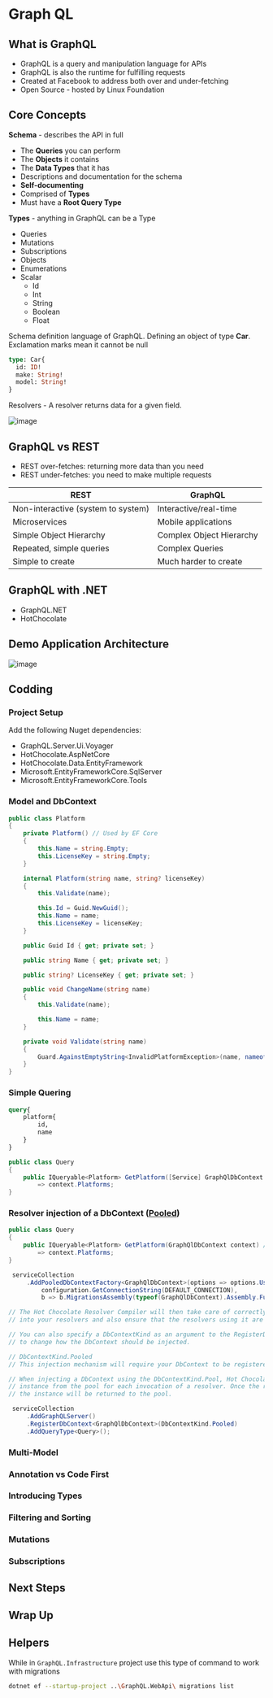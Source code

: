 # Graph QL

## What is GraphQL

- GraphQL is a query and manipulation language for APIs
- GraphQL is also the runtime for fulfilling requests
- Created at Facebook to address both over and under-fetching
- Open Source - hosted by Linux Foundation

## Core Concepts

**Schema** - describes the API in full
- The **Queries** you can perform
- The **Objects** it contains
- The **Data Types** that it has
- Descriptions and documentation for the schema
- **Self-documenting**
- Comprised of **Types**
- Must have a **Root Query Type**

**Types** - anything in GraphQL can be a Type
 - Queries
 - Mutations
 - Subscriptions
 - Objects
 - Enumerations
 - Scalar
   - Id
   - Int
   - String
   - Boolean
   - Float
  
Schema definition language of GraphQL. Defining an object of type **Car**. Exclamation marks mean it cannot be null
```graphql
type: Car{
  id: ID!
  make: String!
  model: String!
}
```
Resolvers - A resolver returns data for a given field.

![image](https://github.com/pirocorp/Web-APIs/assets/34960418/182f90ab-365c-4ad7-b987-e017f773441e)

## GraphQL vs REST

- REST over-fetches: returning more data than you need
- REST under-fetches: you need to make multiple requests

| REST                               	| GraphQL                  	|
|------------------------------------	|--------------------------	|
| Non-interactive (system to system) 	| Interactive/real-time  	|
| Microservices                      	| Mobile applications      	|
| Simple Object Hierarchy            	| Complex Object Hierarchy 	|
| Repeated, simple queries           	| Complex Queries          	|
| Simple to create                   	| Much harder to create    	|
 
## GraphQL with .NET

- GraphQL.NET
- HotChocolate

## Demo Application Architecture 

![image](https://github.com/pirocorp/Web-APIs/assets/34960418/abe0508d-21c8-4c86-ba5c-ab51bbbeb7f5)

## Codding

### Project Setup

Add the following Nuget dependencies:

- GraphQL.Server.Ui.Voyager
- HotChocolate.AspNetCore
- HotChocolate.Data.EntityFramework
- Microsoft.EntityFrameworkCore.SqlServer
- Microsoft.EntityFrameworkCore.Tools

### Model and DbContext

```csharp
public class Platform
{
    private Platform() // Used by EF Core
    {
        this.Name = string.Empty;
        this.LicenseKey = string.Empty;
    }

    internal Platform(string name, string? licenseKey)
    {
        this.Validate(name);

        this.Id = Guid.NewGuid();
        this.Name = name;
        this.LicenseKey = licenseKey;
    }

    public Guid Id { get; private set; }

    public string Name { get; private set; }

    public string? LicenseKey { get; private set; }

    public void ChangeName(string name)
    {
        this.Validate(name);

        this.Name = name;
    }

    private void Validate(string name)
    {
        Guard.AgainstEmptyString<InvalidPlatformException>(name, nameof(this.Name));
    }
}
```

### Simple Quering

```graphql
query{
    platform{
        id,
        name
    }
}
```

```csharp
public class Query
{
    public IQueryable<Platform> GetPlatform([Service] GraphQlDbContext context)
        => context.Platforms;
}
```

### Resolver injection of a DbContext ([Pooled](https://chillicream.com/docs/hotchocolate/v13/integrations/entity-framework))

```csharp
public class Query
{
    public IQueryable<Platform> GetPlatform(GraphQlDbContext context) // Method injection supported by the HotChocolate
        => context.Platforms;
}
```

```csharp
 serviceCollection
     .AddPooledDbContextFactory<GraphQlDbContext>(options => options.UseSqlServer(
         configuration.GetConnectionString(DEFAULT_CONNECTION),
         b => b.MigrationsAssembly(typeof(GraphQlDbContext).Assembly.FullName)));

// The Hot Chocolate Resolver Compiler will then take care of correctly injecting your scoped DbContext instance
// into your resolvers and also ensure that the resolvers using it are never run in parallel.

// You can also specify a DbContextKind as an argument to the RegisterDbContext<T> method,
// to change how the DbContext should be injected.

// DbContextKind.Pooled
// This injection mechanism will require your DbContext to be registered as a pooled IDbContextFactory<T>.

// When injecting a DbContext using the DbContextKind.Pool, Hot Chocolate will retrieve one DbContext
// instance from the pool for each invocation of a resolver. Once the resolver has finished executing,
// the instance will be returned to the pool.

 serviceCollection
     .AddGraphQLServer()
     .RegisterDbContext<GraphQlDbContext>(DbContextKind.Pooled)
     .AddQueryType<Query>();
```


### Multi-Model

### Annotation vs Code First

### Introducing Types

### Filtering and Sorting

### Mutations

### Subscriptions

## Next Steps

## Wrap Up

## Helpers

While in `GraphQL.Infrastructure` project use this type of command to work with migrations

```bash
dotnet ef --startup-project ..\GraphQL.WebApi\ migrations list
```
